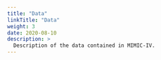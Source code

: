 ```yaml
---
title: "Data"
linkTitle: "Data"
weight: 3
date: 2020-08-10
description: >
  Description of the data contained in MIMIC-IV.
---
```


